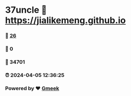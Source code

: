# 37uncle :link: https://jialikemeng.github.io 
### :page_facing_up: [26](https://jialikemeng.github.io/tag.html) 
### :speech_balloon: 0 
### :hibiscus: 34701 
### :alarm_clock: 2024-04-05 12:36:25 
### Powered by :heart: [Gmeek](https://github.com/Meekdai/Gmeek)

